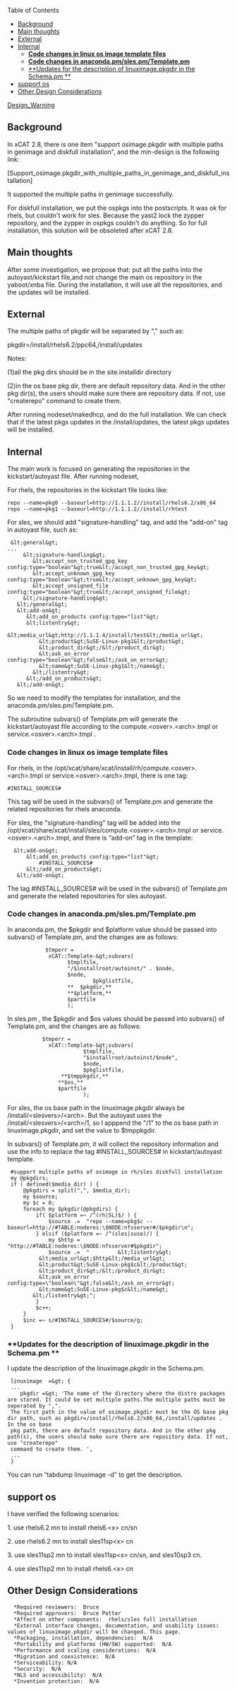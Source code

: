 <!-- START doctoc generated TOC please keep comment here to allow auto update -->
<!-- DON'T EDIT THIS SECTION, INSTEAD RE-RUN doctoc TO UPDATE -->
Table of Contents

- [Background](#background)
- [Main thoughts](#main-thoughts)
- [External](#external)
- [Internal](#internal)
  - [**Code changes in linux os image template files**](#code-changes-in-linux-os-image-template-files)
  - [**Code changes in anaconda.pm/sles.pm/Template.pm**](#code-changes-in-anacondapmslespmtemplatepm)
  - [**Updates for the description of linuximage.pkgdir in the Schema.pm **](#updates-for-the-description-of-linuximagepkgdir-in-the-schemapm-)
- [support os](#support-os)
- [Other Design Considerations](#other-design-considerations)

<!-- END doctoc generated TOC please keep comment here to allow auto update -->

[Design_Warning](Design_Warning) 


## Background

In xCAT 2.8, there is one item "support osimage.pkgdir with multiple paths in genimage and diskfull installation", and the min-design is the following link: 

[Support_osimage.pkgdir_with_multiple_paths_in_genimage_and_diskfull_installation] 

It supported the multiple paths in genimage successfully. 

For diskfull installation, we put the ospkgs into the postscripts. It was ok for rhels, but couldn't work for sles. Because the yast2 lock the zypper repository, and the zypper in ospkgs couldn't do anything. So for full installation, this solution will be obsoleted after xCAT 2.8. 

## Main thoughts

After some investigation, we propose that: put all the paths into the autoyast/kickstart file,and not change the main os repository in the yaboot/xnba file. During the installation, it will use all the repositories, and the updates will be installed. 

## External

The multiple paths of pkgdir will be separated by "," such as: 

pkgdir=/install/rhels6.2/ppc64,/install/updates 

Notes: 

(1)all the pkg dirs should be in the site.installdir directory 

(2)in the os base pkg dir, there are default repository data. And in the other pkg dir(s), the users should make sure there are repository data. If not, use "createrepo" command to create them. 

After running nodeset/makedhcp, and do the full installation. We can check that if the latest pkgs updates in the /install/updates, the latest pkgs updates will be installed. 

## Internal

The main work is focused on generating the repositories in the kickstart/autoyast file. After running nodeset, 

For rhels, the repositories in the kickstart file looks like: 
    
    repo --name=pkg0 --baseurl=http://1.1.1.2//install/rhels6.2/x86_64
    repo --name=pkg1 --baseurl=http://1.1.1.2//install/rhtest
    

For sles, we should add "signature-handling" tag, and add the "add-on" tag in autoyast file, such as: 
    
     &lt;general&gt;
    ...
         &lt;signature-handling&gt;
            &lt;accept_non_trusted_gpg_key config:type="boolean"&gt;true&lt;/accept_non_trusted_gpg_key&gt;
            &lt;accept_unknown_gpg_key config:type="boolean"&gt;true&lt;/accept_unknown_gpg_key&gt;
            &lt;accept_unsigned_file config:type="boolean"&gt;true&lt;/accept_unsigned_file&gt;
         &lt;/signature-handling&gt;
       &lt;/general&gt;
       &lt;add-on&gt;
          &lt;add_on_products config:type="list"&gt;
          &lt;listentry&gt;
              &lt;media_url&gt;http://1.1.1.4/install/test&lt;/media_url&gt;
              &lt;product&gt;SuSE-Linux-pkg1&lt;/product&gt;
              &lt;product_dir&gt;/&lt;/product_dir&gt;
              &lt;ask_on_error config:type="boolean"&gt;false&lt;/ask_on_error&gt;
              &lt;name&gt;SuSE-Linux-pkg1&lt;/name&gt;
            &lt;/listentry&gt;
          &lt;/add_on_products&gt;
       &lt;/add-on&gt;
    

So we need to modify the templates for installation, and the anaconda.pm/sles.pm/Template.pm. 

The subroutine subvars() of Template.pm will generate the kickstart/autoyast file according to the compute.&lt;osver&gt;.&lt;arch&gt;.tmpl or service.&lt;osver&gt;.&lt;arch&gt;.tmpl . 

### **Code changes in linux os image template files**

For rhels, in the /opt/xcat/share/xcat/install/rh/compute.&lt;osver&gt;.&lt;arch&gt;.tmpl or service.&lt;osver&gt;.&lt;arch&gt;.tmpl, there is one tag: 
    
    #INSTALL_SOURCES#
    

This tag will be used in the subvars() of Template.pm and generate the related repositories for rhels anaconda. 

For sles, the "signature-handling" tag will be added into the /opt/xcat/share/xcat/install/sles/compute.&lt;osver&gt;.&lt;arch&gt;.tmpl or service.&lt;osver&gt;.&lt;arch&gt;.tmpl, and there is “add-on” tag in the template: 
    
      &lt;add-on&gt;
          &lt;add_on_products config:type="list"&gt;
              #INSTALL_SOURCES#
          &lt;/add_on_products&gt;
       &lt;/add-on&gt;
    

The tag #INSTALL_SOURCES# will be used in the subvars() of Template.pm and generate the related repositories for sles autoyast. 

### **Code changes in anaconda.pm/sles.pm/Template.pm**

In anaconda.pm, the $pkgdir and $platform value should be passed into subvars() of Template.pm, and the changes are as follows: 
    
                $tmperr =
                 xCAT::Template-&gt;subvars(
                       $tmplfile,
                       "/$installroot/autoinst/" . $node,
                       $node,
                               $pkglistfile,
                       **  $pkgdir,**
                       **$platform,**
                       $partfile
                       );
    

  
In sles.pm , the $pkgdir and $os values should be passed into subvars() of Template.pm, and the changes are as follows: 

  

    
               $tmperr =
                 xCAT::Template-&gt;subvars(
                            $tmplfile,
                            "$installroot/autoinst/$node",
                            $node,
                            $pkglistfile,
                     **$tmppkgdir,**
                    **$os,**
                    $partfile
                            );
    

For sles, the os base path in the linuximage.pkgdir always be /install/&lt;slesvers&gt;/&lt;arch&gt;. But the autoyast uses the /install/&lt;slesvers&gt;/&lt;arch&gt;/1, so I apppend the "/1" to the os base path in linuximage.pkgdir, and set the value to $tmppkgdir. 

In subvars() of Template.pm, it will collect the repository information and use the info to replace the tag #INSTALL_SOURCES# in kickstart/autoyast template. 
    
     #support multiple paths of osimage in rh/sles diskfull installation
     my @pkgdirs;
     if ( defined($media_dir) ) {
         @pkgdirs = split(",", $media_dir);
         my $source;
         my $c = 0;
         foreach my $pkgdir(@pkgdirs) {
             if( $platform =~ /^(rh|SL)$/ ) {
                 $source .=  "repo --name=pkg$c --baseurl=http://#TABLE:noderes:\$NODE:nfsserver#/$pkgdir\n";
             } elsif ($platform =~ /^(sles|suse)/) {
                 my $http = "http://#TABLE:noderes:\$NODE:nfsserver#$pkgdir";
                 $source .=  "         &lt;listentry&gt;
              &lt;media_url&gt;$http&lt;/media_url&gt;
              &lt;product&gt;SuSE-Linux-pkg$c&lt;/product&gt;
              &lt;product_dir&gt;/&lt;/product_dir&gt;
              &lt;ask_on_error config:type=\"boolean\"&gt;false&lt;/ask_on_error&gt;
              &lt;name&gt;SuSE-Linux-pkg$c&lt;/name&gt;
            &lt;/listentry&gt;";
             }
             $c++;
         }
         $inc =~ s/#INSTALL_SOURCES#/$source/g;
     }
    

### **Updates for the description of linuximage.pkgdir in the Schema.pm **

I update the description of the linuximage.pkgdir in the Schema.pm. 
    
     linuximage  =&gt; {
     ...
        pkgdir =&gt; 'The name of the directory where the distro packages are stored. It could be set multiple paths.The multiple paths must be seperated by ",". 
     The first path in the value of osimage.pkgdir must be the OS base pkg dir path, such as pkgdir=/install/rhels6.2/x86_64,/install/updates . In the os base 
     pkg path, there are default repository data. And in the other pkg path(s), the users should make sure there are repository data. If not, use "createrepo"
     command to create them. ',
     ...
     }
    

You can run “tabdump linuximage -d” to get the description. 

## support os

I have verified the following scenarios: 

1\. use rhels6.2 mn to install rhels6.&lt;x&gt; cn/sn 

2\. use rhels6.2 mn to install sles11sp&lt;x&gt; cn 

3\. use sles11sp2 mn to install sles11sp&lt;x&gt; cn/sn, and sles10sp3 cn. 

4\. use sles11sp2 mn to install rhels6.&lt;x&gt; cn 

## Other Design Considerations
    
      *Required reviewers:  Bruce
      *Required approvers:  Bruce Potter
      *Affect on other components:  rhels/sles full installation
      *External interface changes, documentation, and usability issues: values of linuximage.pkgdir will be changed. This page.
      *Packaging, installation, dependencies:  N/A
      *Portability and platforms (HW/SW) supported:  N/A
      *Performance and scaling considerations:  N/A
      *Migration and coexistence:  N/A
      *Serviceability: N/A
      *Security:  N/A
      *NLS and accessibility:  N/A
      *Invention protection:  N/A
    
